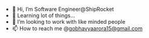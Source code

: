 - 👋 Hi, I’m Software Engineer@ShipRocket
- 🌱 Learning lot of things...
- 💞️ I’m looking to work with like minded people
- 📫 How to reach me @gobhavyaarora15@gmail.com

<!---
bhavya-shiprocket/bhavya-shiprocket is a ✨ special ✨ repository because its `README.md` (this file) appears on your GitHub profile.
You can click the Preview link to take a look at your changes.
--->
